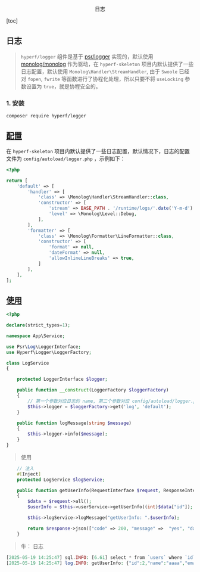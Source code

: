 <center>日志</center>





[toc]









## 日志

> `hyperf/logger` 组件是基于 [psr/logger](https://github.com/php-fig/log) 实现的，默认使用 [monolog/monolog](https://github.com/Seldaek/monolog) 作为驱动，在 `hyperf-skeleton` 项目内默认提供了一些日志配置，默认使用 `Monolog\Handler\StreamHandler`, 由于 `Swoole` 已经对 `fopen`, `fwrite` 等函数进行了协程化处理，所以只要不将 `useLocking` 参数设置为 `true`，就是协程安全的。





### 1. 安装

```shell
composer require hyperf/logger
```





## [配置](https://hyperf.wiki/3.1/#/zh-cn/logger?id=配置)

在 `hyperf-skeleton` 项目内默认提供了一些日志配置，默认情况下，日志的配置文件为 `config/autoload/logger.php` ，示例如下：

```php
<?php

return [
    'default' => [
        'handler' => [
            'class' => \Monolog\Handler\StreamHandler::class,
            'constructor' => [
                'stream' => BASE_PATH . '/runtime/logs/'.date('Y-m-d').'.log',
                'level' => \Monolog\Level::Debug,
            ],
        ],
        'formatter' => [
            'class' => \Monolog\Formatter\LineFormatter::class,
            'constructor' => [
                'format' => null,
                'dateFormat' => null,
                'allowInlineLineBreaks' => true,
            ]
        ],
    ],
];
```



## [使用](https://hyperf.wiki/3.1/#/zh-cn/logger?id=使用)

```php
<?php

declare(strict_types=1);

namespace App\Service;

use Psr\Log\LoggerInterface;
use Hyperf\Logger\LoggerFactory;

class LogService
{

    protected LoggerInterface $logger;

    public function __construct(LoggerFactory $loggerFactory)
    {
        // 第一个参数对应日志的 name, 第二个参数对应 config/autoload/logger.php 内的 key
        $this->logger = $loggerFactory->get('log', 'default');
    }

    public function logMessage(string $message)
    {
        $this->logger->info($message);
    }
}

```

> 使用

```php
    // 注入
    #[Inject]
    protected LogService $logService;

    public function getUserInfo(RequestInterface $request, ResponseInterface $response) : Psr7ResponseInterface
    {
        $data = $request->all();
        $userInfo = $this->userService->getUserInfo((int)$data["id"]);

        $this->logService->logMessage("getUserInfo: ".$userInfo);

        return $response->json(["code" => 200, "message" =>  "yes", "data" => $userInfo]);
    }
```

> 牛： 日志

```php
[2025-05-19 14:25:47] sql.INFO: [6.61] select * from `users` where `id` = '2' limit 1 [] []
[2025-05-19 14:25:47] log.INFO: getUserInfo: {"id":2,"name":"aaaa","email":"aaa","password":"10","created_at":"2025-05-19 13:55:33","updated_at":"2025-05-19 13:55:33"} [] []

```

